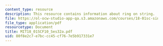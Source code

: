 ```yaml
---
content_type: resource
description: This resource contains information about ring on string.
file: https://ol-ocw-studio-app-qa.s3.amazonaws.com/courses/18-01sc-single-variable-calculus-fall-2010/80f8e2c7e7bccc45cf767e5b917331e7_MIT18_01SCF10_Ses32a.pdf
file_type: application/pdf
resourcetype: Document
title: MIT18_01SCF10_Ses32a.pdf
uid: 80f8e2c7-e7bc-cc45-cf76-7e5b917331e7
---
```


